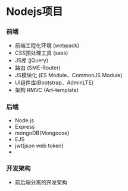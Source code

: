 # Nodejs项目
### 前端
- 前端工程化环境 (webpack)
- CSS预处理工具 (sass)
- JS库 (jQuery)
- 路由 (SME-Router)
- JS模块化 (ES Module、CommonJS Module)
- UI组件库(Bootstrap、AdminLTE)
- 架构 RMVC (Art-template)

### 后端
- Node.js
- Express
- mongoDB(Mongoose)
- EJS
- jwt(json web token)
- 

### 开发架构
- 前后端分离的开发架构
